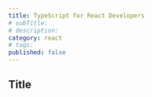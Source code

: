 ```yaml
---
title: TypeScript for React Developers
# subTitle:
# description:
category: react
# tags:
published: false
---
```


## Title
